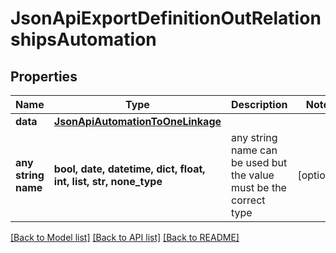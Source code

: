 # JsonApiExportDefinitionOutRelationshipsAutomation


## Properties
Name | Type | Description | Notes
------------ | ------------- | ------------- | -------------
**data** | [**JsonApiAutomationToOneLinkage**](JsonApiAutomationToOneLinkage.md) |  | 
**any string name** | **bool, date, datetime, dict, float, int, list, str, none_type** | any string name can be used but the value must be the correct type | [optional]

[[Back to Model list]](../README.md#documentation-for-models) [[Back to API list]](../README.md#documentation-for-api-endpoints) [[Back to README]](../README.md)


